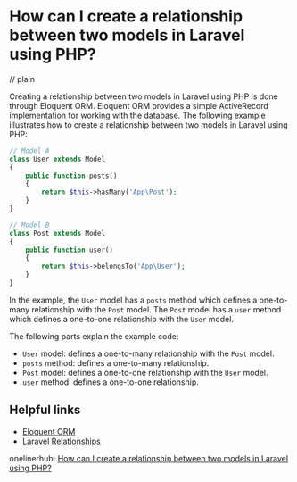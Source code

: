 # How can I create a relationship between two models in Laravel using PHP?
// plain

Creating a relationship between two models in Laravel using PHP is done through Eloquent ORM. Eloquent ORM provides a simple ActiveRecord implementation for working with the database. The following example illustrates how to create a relationship between two models in Laravel using PHP:

```php
// Model A
class User extends Model
{
    public function posts()
    {
        return $this->hasMany('App\Post');
    }
}

// Model B
class Post extends Model
{
    public function user()
    {
        return $this->belongsTo('App\User');
    }
}
```

In the example, the `User` model has a `posts` method which defines a one-to-many relationship with the `Post` model. The `Post` model has a `user` method which defines a one-to-one relationship with the `User` model.

The following parts explain the example code:

- `User` model: defines a one-to-many relationship with the `Post` model.
- `posts` method: defines a one-to-many relationship.
- `Post` model: defines a one-to-one relationship with the `User` model.
- `user` method: defines a one-to-one relationship.

## Helpful links

- [Eloquent ORM](https://laravel.com/docs/7.x/eloquent)
- [Laravel Relationships](https://laravel.com/docs/7.x/eloquent-relationships)

onelinerhub: [How can I create a relationship between two models in Laravel using PHP?](https://onelinerhub.com/php-laravel/how-can-i-create-a-relationship-between-two-models-in-laravel-using-php)
